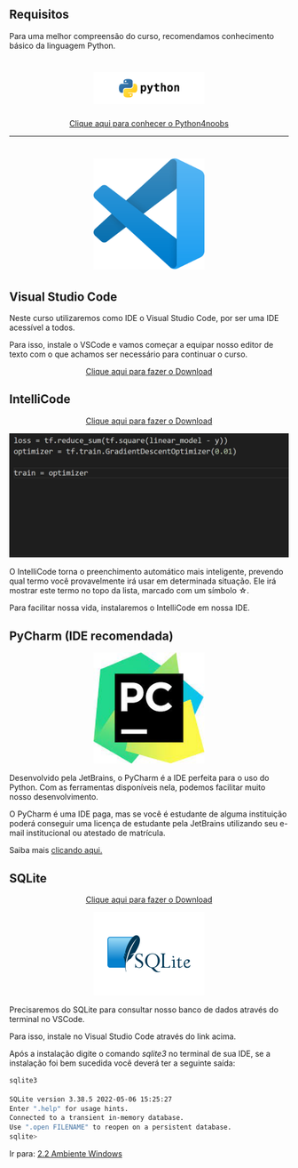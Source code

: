 ## Requisitos

Para uma melhor compreensão do curso, recomendamos conhecimento básico da linguagem Python.

<h1 align="center">
  <img src="../images/python-min.png" alt="Python" width="200">
</h1>
<p align="center">
<a href="https://github.com/wendrewdevelop/python4noobs"> Clique aqui para conhecer o Python4noobs </a>
</p>

<hr>
<h1 align="center">
  <img src="../images/vscode-min.png" alt="Visual Studio Code" width="200">
</h1>

## Visual Studio Code ##

Neste curso utilizaremos como IDE o Visual Studio Code, por ser uma IDE acessível a todos.

Para isso, instale o VSCode e vamos começar a equipar nosso editor de texto com o que achamos ser necessário para continuar o curso.

<p align="center">
<a href="https://code.visualstudio.com/download"> Clique aqui para fazer o Download </a>
</p>

## IntelliCode ##

<p align="center">
<a href="https://marketplace.visualstudio.com/items?itemName=VisualStudioExptTeam.vscodeintellicode"> Clique aqui para fazer o Download </a>
</p>

<p align="center">
<img src="../images/python-intellicode.gif" alt="IntelliCode Showcase">
</p>

O IntelliCode torna o preenchimento automático mais inteligente, prevendo qual termo você provavelmente irá usar em
determinada situação. Ele irá mostrar este termo no topo da lista, marcado com um símbolo ☆.

Para facilitar nossa vida, instalaremos o IntelliCode em nossa IDE.

## PyCharm (IDE recomendada) ##

<p align="center">

<img src="../images/pycharm-min.png" alt="PyCharm" width="200">

</p>

Desenvolvido pela JetBrains, o PyCharm é a IDE perfeita para o uso do Python. Com as ferramentas disponíveis nela,
podemos facilitar muito nosso desenvolvimento.

O PyCharm é uma IDE paga, mas se você é estudante de alguma instituição poderá conseguir uma licença de
estudante pela JetBrains utilizando seu e-mail institucional ou atestado de matrícula. 

Saiba mais <a href="https://www.jetbrains.com/community/education/">clicando aqui.</a>

## SQLite ##

<p align="center">
<a href="https://marketplace.visualstudio.com/items?itemName=alexcvzz.vscode-sqlite"> Clique aqui para fazer o Download </a>
</p>

<p align="center">

<img src="../images/sqlite-min.png" alt="PyCharm" width="200">

</p>

Precisaremos do SQLite para consultar nosso banco de dados através do terminal no VSCode.

Para isso, instale no Visual Studio Code através do link acima.

Após a instalação digite o comando *sqlite3* no terminal de sua IDE, se a instalação foi bem sucedida você deverá ter a
seguinte saída:

```bash
sqlite3

SQLite version 3.38.5 2022-05-06 15:25:27
Enter ".help" for usage hints.
Connected to a transient in-memory database.
Use ".open FILENAME" to reopen on a persistent database.
sqlite>
```

Ir para: [2.2 Ambiente Windows](2-Ambiente-windows.md)
